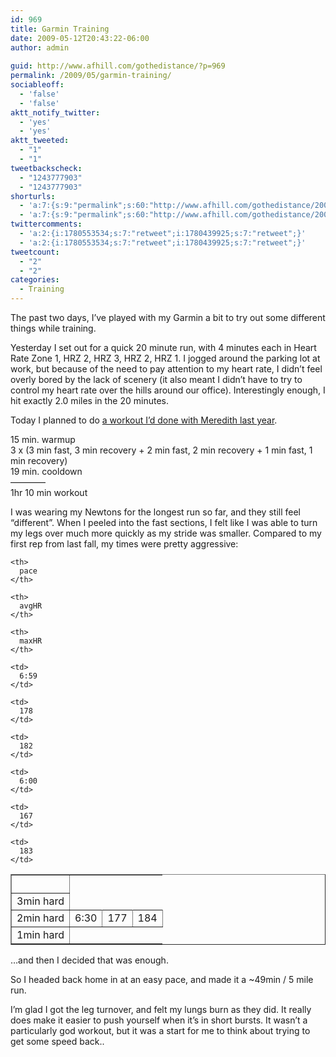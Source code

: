 ```yaml
---
id: 969
title: Garmin Training
date: 2009-05-12T20:43:22-06:00
author: admin
  
guid: http://www.afhill.com/gothedistance/?p=969
permalink: /2009/05/garmin-training/
sociableoff:
  - 'false'
  - 'false'
aktt_notify_twitter:
  - 'yes'
  - 'yes'
aktt_tweeted:
  - "1"
  - "1"
tweetbackscheck:
  - "1243777903"
  - "1243777903"
shorturls:
  - 'a:7:{s:9:"permalink";s:60:"http://www.afhill.com/gothedistance/2009/05/garmin-training/";s:7:"tinyurl";s:25:"http://tinyurl.com/pyuuqx";s:4:"isgd";s:17:"http://is.gd/zlOm";s:5:"bitly";s:20:"http://bit.ly/15StrH";s:5:"snipr";s:22:"http://snipr.com/hwx93";s:5:"snurl";s:22:"http://snurl.com/hwx93";s:7:"snipurl";s:24:"http://snipurl.com/hwx93";}'
  - 'a:7:{s:9:"permalink";s:60:"http://www.afhill.com/gothedistance/2009/05/garmin-training/";s:7:"tinyurl";s:25:"http://tinyurl.com/pyuuqx";s:4:"isgd";s:17:"http://is.gd/zlOm";s:5:"bitly";s:20:"http://bit.ly/15StrH";s:5:"snipr";s:22:"http://snipr.com/hwx93";s:5:"snurl";s:22:"http://snurl.com/hwx93";s:7:"snipurl";s:24:"http://snipurl.com/hwx93";}'
twittercomments:
  - 'a:2:{i:1780553534;s:7:"retweet";i:1780439925;s:7:"retweet";}'
  - 'a:2:{i:1780553534;s:7:"retweet";i:1780439925;s:7:"retweet";}'
tweetcount:
  - "2"
  - "2"
categories:
  - Training
---
```

The past two days, I&#8217;ve played with my Garmin a bit to try out some different things while training. 

Yesterday I set out for a quick 20 minute run, with 4 minutes each in Heart Rate Zone 1, HRZ 2, HRZ 3, HRZ 2, HRZ 1. I jogged around the parking lot at work, but because of the need to pay attention to my heart rate, I didn&#8217;t feel overly bored by the lack of scenery (it also meant I didn&#8217;t have to try to control my heart rate over the hills around our office). Interestingly enough, I hit exactly 2.0 miles in the 20 minutes.

Today I planned to do [a workout I&#8217;d done with Meredith last year](http://www.afhill.com/gothedistance/2008/09/forget-tuesdays-with-morrie/).

15 min. warmup  
3 x (3 min fast, 3 min recovery + 2 min fast, 2 min recovery + 1 min fast, 1 min recovery)  
19 min. cooldown  
————  
1hr 10 min workout

I was wearing my Newtons for the longest run so far, and they still feel &#8220;different&#8221;. When I peeled into the fast sections, I felt like I was able to turn my legs over much more quickly as my stride was smaller. Compared to my first rep from last fall, my times were pretty aggressive:

<table border="1" cellspacing="1">
  <tr>
    <th>
      &nbsp;
    </th>
    
    <th>
      pace
    </th>
    
    <th>
      avgHR
    </th>
    
    <th>
      maxHR
    </th>
  </tr>
  
  <tr>
    <td>
      3min hard
    </td>
    
    <td>
      6:59
    </td>
    
    <td>
      178
    </td>
    
    <td>
      182
    </td>
  </tr>
  
  <td>
    2min hard
  </td>
  
  <td>
    6:30
  </td>
  
  <td>
    177
  </td>
  
  <td>
    184
  </td></tr> 
  
  <tr>
    <td>
      1min hard
    </td>
    
    <td>
      6:00
    </td>
    
    <td>
      167
    </td>
    
    <td>
      183
    </td>
  </tr></table> 
  
  <p>
    &#8230;and then I decided that was enough.
  </p>
  
  <p>
    So I headed back home in at an easy pace, and made it a ~49min / 5 mile run.
  </p>
  
  <p>
    I&#8217;m glad I got the leg turnover, and felt my lungs burn as they did. It really does make it easier to push yourself when it&#8217;s in short bursts. It wasn&#8217;t a particularly god workout, but it was a start for me to think about trying to get some speed back..
  </p>